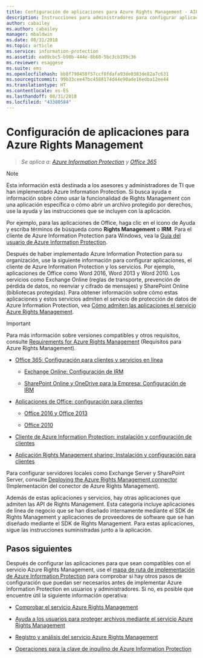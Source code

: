 ```yaml
---
title: Configuración de aplicaciones para Azure Rights Management - AIP
description: Instrucciones para administradores para configurar aplicaciones y servicios para admitir el servicio de protección de Azure Rights Management para Azure Information Protection. Por ejemplo, aplicaciones de Office, como Word 2013 y Word 2010, y servicios, como Exchange Online (reglas de transporte, prevención de pérdida de datos, no reenviar y cifrado de mensajes) y SharePoint Online (bibliotecas protegidas).
author: cabailey
ms.author: cabailey
manager: mbaldwin
ms.date: 08/31/2018
ms.topic: article
ms.service: information-protection
ms.assetid: ea09cbc5-b98b-444e-8b60-5bc3cb199c36
ms.reviewer: esaggese
ms.suite: ems
ms.openlocfilehash: bb8f790458f57ccf0fdafa93de0383de82a7c631
ms.sourcegitcommit: 99b33cee47bc4588174d44e90ade16edba12ee44
ms.translationtype: HT
ms.contentlocale: es-ES
ms.lasthandoff: 08/31/2018
ms.locfileid: "43380584"
---
```

# <a name="configuring-applications-for-azure-rights-management"></a>Configuración de aplicaciones para Azure Rights Management

>*Se aplica a: [Azure Information Protection](https://azure.microsoft.com/pricing/details/information-protection) y [Office 365](http://download.microsoft.com/download/E/C/F/ECF42E71-4EC0-48FF-AA00-577AC14D5B5C/Azure_Information_Protection_licensing_datasheet_EN-US.pdf)*

> [!NOTE]
> Esta información está destinada a los asesores y administradores de TI que han implementado Azure Information Protection. Si busca ayuda e información sobre cómo usar la funcionalidad de Rights Management con una aplicación específica o cómo abrir un archivo protegido por derechos, use la ayuda y las instrucciones que se incluyen con la aplicación.
>
> Por ejemplo, para las aplicaciones de Office, haga clic en el icono de Ayuda y escriba términos de búsqueda como **Rights Management** o **IRM**. Para el cliente de Azure Information Protection para Windows, vea la [Guía del usuario de Azure Information Protection](./rms-client/client-user-guide.md).

Después de haber implementado Azure Information Protection para su organización, use la siguiente información para configurar aplicaciones, el cliente de Azure Information Protection y los servicios. Por ejemplo, aplicaciones de Office como Word 2016, Word 2013 y Word 2010. Los servicios como Exchange Online (reglas de transporte, prevención de pérdida de datos, no reenviar y cifrado de mensajes) y SharePoint Online (bibliotecas protegidas). Para obtener información sobre cómo estas aplicaciones y estos servicios admiten el servicio de protección de datos de Azure Information Protection, vea [Cómo admiten las aplicaciones el servicio Azure Rights Management](applications-support.md).

> [!IMPORTANT]
> Para más información sobre versiones compatibles y otros requisitos, consulte [Requirements for Azure Rights Management](requirements.md) (Requisitos para Azure Rights Management).

-   [Office 365: Configuración para clientes y servicios en línea](configure-office365.md)

    -   [Exchange Online: Configuración de IRM](configure-office365.md#exchange-online-irm-configuration)

    -   [SharePoint Online y OneDrive para la Empresa: Configuración de IRM](configure-office365.md#sharepoint-online-and-onedrive-for-business-irm-configuration)

- [Aplicaciones de Office: configuración para clientes](configure-office-apps.md)

    -   [Office 2016 y Office 2013](configure-office-apps.md#office-2016-and-office-2013)

    -   [Office 2010](configure-office-apps.md#office-2010)

-   [Cliente de Azure Information Protection: instalación y configuración de clientes](configure-sharing-app.md)

-   [Aplicación Rights Management sharing: Instalación y configuración para clientes](configure-sharing-app.md)


Para configurar servidores locales como Exchange Server y SharePoint Server, consulte [Deploying the Azure Rights Management connector](deploy-rms-connector.md) (Implementación del conector de Azure Rights Management).

Además de estas aplicaciones y servicios, hay otras aplicaciones que admiten las API de Rights Management. Esta categoría incluye aplicaciones de línea de negocio que se han diseñado internamente mediante el SDK de Rights Management y aplicaciones de proveedores de software que se han diseñado mediante el SDK de Rights Management. Para estas aplicaciones, sigue las instrucciones suministradas junto a la aplicación.

## <a name="next-steps"></a>Pasos siguientes
Después de configurar las aplicaciones para que sean compatibles con el servicio Azure Rights Management, use el [mapa de ruta de implementación de Azure Information Protection](deployment-roadmap.md) para comprobar si hay otros pasos de configuración que puedan ser necesarios antes de implementar Azure Information Protection en usuarios y administradores. Si no, es posible que encuentre útil la siguiente información operativa:

- [Comprobar el servicio Azure Rights Management](verify.md)

- [Ayuda a los usuarios para proteger archivos mediante el servicio Azure Rights Management](help-users.md)

- [Registro y análisis del servicio Azure Rights Management](log-analyze-usage.md)

- [Operaciones para la clave de inquilino de Azure Information Protection](operations-tenant-key.md)


